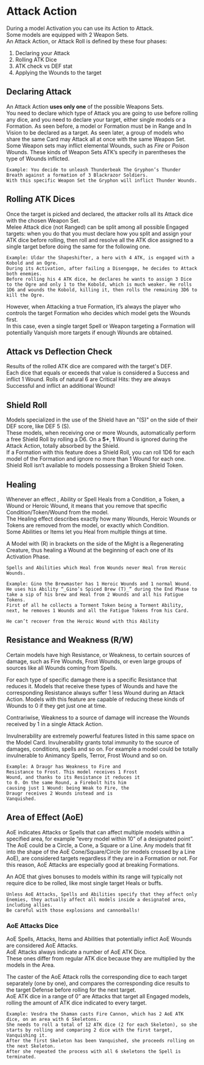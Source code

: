 Attack Action
=============

During a model Activation you can use its Action to Attack.  
Some models are equipped with 2 Weapon Sets.  
An Attack Action, or Attack Roll is defined by these four phases:

1. Declaring your Attack
2. Rolling ATK Dice
3. ATK check vs DEF stat
4. Applying the Wounds to the target

## Declaring Attack

An Attack Action **uses only one** of the possible Weapons Sets.  
You need to declare which type of Attack you are going to use before rolling any dice, and you need to declare your target, either single models or a Formation.
As seen before, a model or Formation must be in Range and In Vision to be declared as a target.
As seen later, a group of models who share the same Card may Attack all at once with the same Weapon Set.  
Some Weapon sets may inflict elemental Wounds, such as _Fire_ or _Poison_ Wounds.
These kinds of Weapon Sets ATK’s specify in parentheses the type of Wounds inflicted.

```{hint}
Example: You decide to unleash Thunderbeak The Gryphon’s Thunder Breath against a formation of 3 Blackrazor Soldiers.  
With this specific Weapon Set the Gryphon will inflict Thunder Wounds.
```

## Rolling ATK Dices

Once the target is picked and declared, the attacker rolls all its Attack dice with the chosen Weapon Set.  
Melee Attack dice (not Ranged) can be split among all possible Engaged targets: when you do that you must declare how you split and assign your ATK dice before rolling, then roll and resolve all the ATK dice assigned to a single target before doing the same for the following one.  

```{hint}
Example: Uldar the Shapeshifter, a hero with 4 ATK, is engaged with a Kobold and an Ogre.  
During its Activation, after failing a Disengage, he decides to Attack both enemies.
Before rolling his 4 ATK dice, he declares he wants to assign 3 Dice to the Ogre and only 1 to the Kobold, which is much weaker. He rolls 1D6 and wounds the Kobold, killing it, then rolls the remaining 3D6 to kill the Ogre.
```

However, when Attacking a true Formation, it’s always the player who controls the target Formation who decides which model gets the Wounds first.  
In this case, even a single target Spell or Weapon targeting a Formation will potentially Vanquish more targets if enough Wounds are obtained.

## Attack vs Deflection Check

Results of the rolled ATK dice are compared with the target's DEF.  
Each dice that equals or exceeds that value is considered a Success and inflict 1 Wound.
Rolls of natural 6 are Critical Hits: they are always Successful and inflict an additional Wound!

## Shield Roll

Models specialized in the use of the Shield have an "(S)" on the side of their DEF score, like DEF 5 (S).  
These models, when receiving one or more Wounds, automatically perform a free Shield Roll by rolling a D6.
On a **5+**, **1** Wound is ignored during the Attack Action, totally absorbed by the Shield.  
If a Formation with this feature does a Shield Roll, you can roll 1D6 for each model of the Formation and ignore no more than 1 Wound for each one. Shield Roll isn’t available to models possessing a Broken Shield Token.

## Healing

Whenever an effect , Ability or Spell Heals from a Condition, a Token, a Wound or Heroic Wound, it means that you remove that specific Condition/Token/Wound from the model.  
The Healing effect describes exactly how many Wounds, Heroic Wounds or Tokens are removed from the model, or exactly which Condition.  
Some Abilities or Items let you Heal from multiple things at time.  

A Model with (R) in brackets on the side of the Might is a Regenerating Creature, thus healing a Wound at the beginning of each one of its Activation Phase.  

```{note}
Spells and Abilities which Heal from Wounds never Heal from Heroic Wounds.
```

```{hint}
Example: Gino the Brewmaster has 1 Heroic Wounds and 1 normal Wound.  
He uses his Ability “_Gino’s Spiced Brew (T)_” during the End Phase to take a sip of his brew and Heal from 2 Wounds and all his Fatigue Tokens.  
First of all he collects a Torment Token being a Torment Ability, next, he removes 1 Wounds and all the Fatigue Tokens from his Card.  

He can’t recover from the Heroic Wound with this Ability
```

## Resistance and Weakness (R/W)

Certain models have high Resistance, or Weakness, to certain sources of damage, such as Fire Wounds, Frost Wounds, or even large groups of sources like all Wounds coming from Spells.  

For each type of specific damage there is a specific Resistance that reduces it.
Models that receive these types of Wounds and have the corresponding Resistance always suffer 1 less Wound during an Attack Action.
Models with this feature are capable of reducing these kinds of Wounds to 0 if they get just one at time.  

Contrariwise, Weakness to a source of damage will increase the Wounds received by 1 in a single Attack Action.  

Invulnerability are extremely powerful features listed in this same space on the Model Card.
Invulnerability grants total immunity to the source of damages, conditions, spells and so on.
For example a model could be totally invulnerable to Animancy Spells, Terror, Frost Wound and so on.

```{hint}
Example: A Draugr has Weakness to Fire and
Resistance to Frost. This model receives 1 Frost
Wound, and thanks to its Resistance it reduces it
to 0. On the same Round, a Firebolt hits him
causing just 1 Wound: being Weak to Fire, the
Draugr receives 2 Wounds instead and is
Vanquished.
```

## Area of Effect (AoE)

AoE indicates Attacks or Spells that can affect multiple models within a specified area, for example “every model within 10” of a designated point”.  
The AoE could be a Circle, a Cone, a Square or a Line.
Any models that fit into the shape of the AoE Cone/Square/Circle (or models crossed by a Line AoE), are considered targets regardless if they are in a Formation or not.
For this reason, AoE Attacks are especially good at breaking Formations.  

An AOE that gives bonuses to models within its range will typically not require dice to be rolled, like most single target Heals or buffs.  

```{attention}
Unless AoE Attacks, Spells and Abilities specify that they affect only Enemies, they actually affect all models inside a designated area, including allies.  
Be careful with those explosions and cannonballs!
```

### AoE Attacks Dice

AoE Spells, Attacks, Items and Abilities that potentially inflict AoE Wounds are considered AoE Attacks.  
AoE Attacks always indicate a number of AoE ATK Dice.  
These ones differ from regular ATK dice because they are multiplied by the models in the Area.  

The caster of the AoE Attack rolls the corresponding dice to each target separately (one by one), and compares the corresponding dice results to the target Defense before rolling for the next target.  
AoE ATK dice in a range of 0” are Attacks that target all Engaged models, rolling the amount of ATK dice indicated to every target.  

```{hint}
Example: Vesdra the Shaman casts Fire Cannon, which has 2 AoE ATK dice, on an area with 6 Skeletons.  
She needs to roll a total of 12 ATK dice (2 for each Skeleton), so she starts by rolling and comparing 2 dice with the first target, Vanquishing it.
After the first Skeleton has been Vanquished, she proceeds rolling on the next Skeleton.  
After she repeated the process with all 6 skeletons the Spell is terminated.
```
